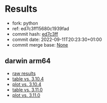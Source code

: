 # Results

- fork: python
- ref: ed7c3ff15680c1939fad
- commit hash: [ed7c3ff](https://github.com/python/cpython/commit/ed7c3ff)
- commit date: 2022-09-11T20:23:30+01:00
- commit merge base: [None](https://github.com/python/cpython/commit/None)

## darwin arm64

- [raw results](bm-20220911-darwin-arm64-python-ed7c3ff15680c1939fad-3.11.0rc2-ed7c3ff.json)
- [table vs. 3.10.4](bm-20220911-darwin-arm64-python-ed7c3ff15680c1939fad-3.11.0rc2-ed7c3ff-vs-3.10.4.md)
- [plot vs. 3.10.4](bm-20220911-darwin-arm64-python-ed7c3ff15680c1939fad-3.11.0rc2-ed7c3ff-vs-3.10.4.png)
- [table vs. 3.11.0](bm-20220911-darwin-arm64-python-ed7c3ff15680c1939fad-3.11.0rc2-ed7c3ff-vs-3.11.0.md)
- [plot vs. 3.11.0](bm-20220911-darwin-arm64-python-ed7c3ff15680c1939fad-3.11.0rc2-ed7c3ff-vs-3.11.0.png)

